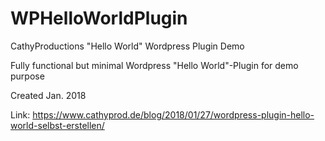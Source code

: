 # WPHelloWorldPlugin
CathyProductions "Hello World" Wordpress Plugin Demo

Fully functional but minimal Wordpress "Hello World"-Plugin for demo purpose

Created Jan. 2018 

Link: https://www.cathyprod.de/blog/2018/01/27/wordpress-plugin-hello-world-selbst-erstellen/


